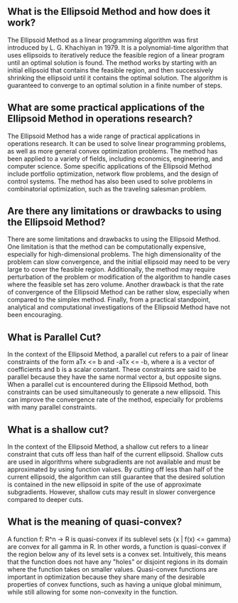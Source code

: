 ## What is the Ellipsoid Method and how does it work?

The Ellipsoid Method as a linear programming algorithm was first introduced by L. G. Khachiyan in 1979. It is a polynomial-time algorithm that uses ellipsoids to iteratively reduce the feasible region of a linear program until an optimal solution is found. The method works by starting with an initial ellipsoid that contains the feasible region, and then successively shrinking the ellipsoid until it contains the optimal solution. The algorithm is guaranteed to converge to an optimal solution in a finite number of steps.

## What are some practical applications of the Ellipsoid Method in operations research?

The Ellipsoid Method has a wide range of practical applications in operations research. It can be used to solve linear programming problems, as well as more general convex optimization problems. The method has been applied to a variety of fields, including economics, engineering, and computer science. Some specific applications of the Ellipsoid Method include portfolio optimization, network flow problems, and the design of control systems. The method has also been used to solve problems in combinatorial optimization, such as the traveling salesman problem.

## Are there any limitations or drawbacks to using the Ellipsoid Method?

There are some limitations and drawbacks to using the Ellipsoid Method. One limitation is that the method can be computationally expensive, especially for high-dimensional problems. The high dimensionality of the problem can slow convergence, and the initial ellipsoid may need to be very large to cover the feasible region. Additionally, the method may require perturbation of the problem or modification of the algorithm to handle cases where the feasible set has zero volume. Another drawback is that the rate of convergence of the Ellipsoid Method can be rather slow, especially when compared to the simplex method. Finally, from a practical standpoint, analytical and computational investigations of the Ellipsoid Method have not been encouraging. 

## What is Parallel Cut?

In the context of the Ellipsoid Method, a parallel cut refers to a pair of linear constraints of the form aTx <= b and -aTx <= -b, where a is a vector of coefficients and b is a scalar constant. These constraints are said to be parallel because they have the same normal vector a, but opposite signs. When a parallel cut is encountered during the Ellipsoid Method, both constraints can be used simultaneously to generate a new ellipsoid. This can improve the convergence rate of the method, especially for problems with many parallel constraints. 

## What is a shallow cut?

In the context of the Ellipsoid Method, a shallow cut refers to a linear constraint that cuts off less than half of the current ellipsoid. Shallow cuts are used in algorithms where subgradients are not available and must be approximated by using function values. By cutting off less than half of the current ellipsoid, the algorithm can still guarantee that the desired solution is contained in the new ellipsoid in spite of the use of approximate subgradients. However, shallow cuts may result in slower convergence compared to deeper cuts.


## What is the meaning of quasi-convex?

A function f: R^n -> R is quasi-convex if its sublevel sets {x | f(x) <= gamma} are convex for all gamma in R. In other words, a function is quasi-convex if the region below any of its level sets is a convex set. Intuitively, this means that the function does not have any "holes" or disjoint regions in its domain where the function takes on smaller values. Quasi-convex functions are important in optimization because they share many of the desirable properties of convex functions, such as having a unique global minimum, while still allowing for some non-convexity in the function.

